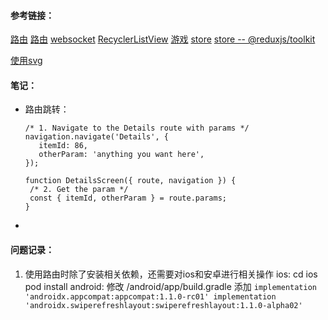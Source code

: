#### 参考链接：
[路由](https://reactnavigation.org/docs/params)
[路由](https://www.zhihu.com/tardis/bd/art/553544088?source_id=1001)
[websocket](https://blog.csdn.net/weixin_47872719/article/details/123702625)
[RecyclerListView](https://www.yuucn.com/a/130739.html)
[游戏](https://juejin.cn/post/6966866589928914980)
[store](https://blog.csdn.net/qq_54074936/article/details/128555905)
[store -- @reduxjs/toolkit](https://www.cnblogs.com/yinpengfei/p/16753677.html)

[使用svg](https://blog.logrocket.com/how-to-use-svgs-react-native-tutorial-with-examples/)

#### 笔记：
  * 路由跳转：
     
     ```
     /* 1. Navigate to the Details route with params */
     navigation.navigate('Details', {
     	itemId: 86,
     	otherParam: 'anything you want here',
     });
     
     function DetailsScreen({ route, navigation }) {
      /* 2. Get the param */
      const { itemId, otherParam } = route.params;
     }
     ```
     
     
     
  * 

#### 问题记录：
1. 使用路由时除了安装相关依赖，还需要对ios和安卓进行相关操作
ios: 
    cd ios
    pod install
android: 修改 /android/app/build.gradle
    添加 `implementation 'androidx.appcompat:appcompat:1.1.0-rc01'
implementation 'androidx.swiperefreshlayout:swiperefreshlayout:1.1.0-alpha02'`
